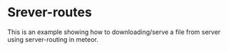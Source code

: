 Srever-routes
================

This is an example showing how to downloading/serve a file from server using server-routing in meteor.